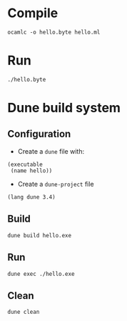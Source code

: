 # Compile
```
ocamlc -o hello.byte hello.ml
```

# Run
```
./hello.byte
```

# Dune build system
## Configuration
- Create a `dune` file with:
```
(executable
 (name hello))
```

- Create a `dune-project` file
```
(lang dune 3.4)
```

## Build
```
dune build hello.exe
```

## Run
```
dune exec ./hello.exe
```

## Clean
```
dune clean
```